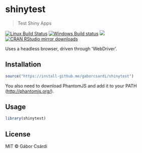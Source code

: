 


# shinytest

> Test Shiny Apps

[![Linux Build Status](https://travis-ci.org/gaborcsardi/shinytest.svg?branch=master)](https://travis-ci.org/gaborcsardi/shinytest)
[![Windows Build status](https://ci.appveyor.com/api/projects/status/github/gaborcsardi/shinytest?svg=true)](https://ci.appveyor.com/project/gaborcsardi/shinytest)
[![](http://www.r-pkg.org/badges/version/shinytest)](http://www.r-pkg.org/pkg/shinytest)
[![CRAN RStudio mirror downloads](http://cranlogs.r-pkg.org/badges/shinytest)](http://www.r-pkg.org/pkg/shinytest)


Uses a headless browser, driven through 'WebDriver'.

## Installation


```r
source("https://install-github.me/gaborcsardi/shinytest")
```

You also need to download PhantomJS and add it to your PATH (http://phantomjs.org/).

## Usage


```r
library(shinytest)
```

## License

MIT © Gábor Csárdi
